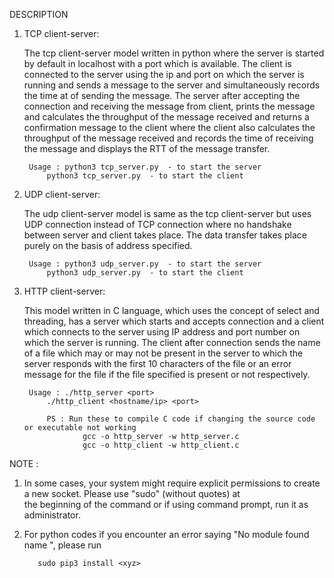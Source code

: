 DESCRIPTION 

1) TCP client-server:
	
	The tcp client-server model written in python where the server is started by default in localhost with a port which is available. The client is connected to the server using the ip and port on which the server is running and sends a message to the server and simultaneously records the time at of sending the message. The server after accepting the connection and receiving the message from client, prints the message and calculates the throughput of the message received and returns a confirmation message to the client where the client also calculates the throughput of the message received and records the time of receiving the message and displays the RTT of the message transfer.

		Usage : python3 tcp_server.py  - to start the server
			python3 tcp_server.py  - to start the client

2) UDP client-server:

	The udp client-server model is same as the tcp client-server but uses UDP connection instead of TCP connection where no handshake between server and client takes place. The data transfer takes place purely on the basis of address specified.

		Usage : python3 udp_server.py  - to start the server
			python3 udp_server.py  - to start the client

3) HTTP client-server:
	
	This model written in C language, which uses the concept of select and threading, has a server which starts and accepts connection and a client which connects to the server using IP address and port number on which the server is running. The client after connection sends the name of a file which may or may not be present in the server to which the server responds with the first 10 characters of the file or an error message for the file if the file specified is present or not respectively.

		Usage : ./http_server <port>
			./http_client <hostname/ip> <port>

			PS : Run these to compile C code if changing the source code or executable not working
					gcc -o http_server -w http_server.c
					gcc -o http_client -w http_client.c


NOTE : 

1) In some cases, your system might require explicit permissions to create a new socket. Please use "sudo" (without quotes) at 	
	the beginning of the command or if using command prompt, run it as administrator.
	
2) For python codes if you encounter an error saying "No module found name <xyz>", please run
	
	   	  sudo pip3 install <xyz>



